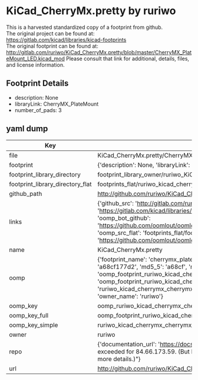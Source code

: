 # KiCad_CherryMx.pretty by ruriwo  
This is a harvested standardized copy of a footprint from github.  
The original project can be found at:  
https://gitlab.com/kicad/libraries/kicad-footprints  
The original footprint can be found at:
http://gitlab.com/ruriwo/KiCad_CherryMx.pretty/blob/master/CherryMX_PlateMount_LED.kicad_mod
Please consult that link for additional, details, files, and license information.  
## Footprint Details
* description: None  
* libraryLink: CherryMX_PlateMount  
* number_of_pads: 3  
## yaml dump  
| Key | Value |  
| --- | --- |  
| file | KiCad_CherryMx.pretty/CherryMX_PlateMount.kicad_mod |  
| footprint | {'description': None, 'libraryLink': 'CherryMX_PlateMount', 'number_of_pads': 3} |  
| footprint_library_directory | footprint_library_owner/ruriwo_KiCad_CherryMx.pretty |  
| footprint_library_directory_flat | footprints_flat/ruriwo_kicad_cherrymx_cherrymx_platemount/working |  
| github_path | http://github.com/ruriwo/KiCad_CherryMx.pretty/blob/master/CherryMX_PlateMount.kicad_mod |  
| links | {'github_src': 'http://gitlab.com/ruriwo/KiCad_CherryMx.pretty/blob/master/CherryMX_PlateMount_LED.kicad_mod', 'github_src_repo': 'https://gitlab.com/kicad/libraries/kicad-footprints', 'oomp_bot': 'footprints/ruriwo_kicad_cherrymx_cherrymx_platemount/working', 'oomp_bot_github': 'https://github.com/oomlout/oomlout_oomp_footprint_bot/tree/main/footprints/ruriwo_kicad_cherrymx_cherrymx_platemount/working', 'oomp_src_flat': 'footprints_flat/footprints_flat/ruriwo_kicad_cherrymx_cherrymx_platemount/working', 'oomp_src_flat_github': 'https://github.com/oomlout/oomlout_oomp_footprint_src/tree/main/footprints_flat/ruriwo_kicad_cherrymx_cherrymx_platemount/working'} |  
| name | KiCad_CherryMx.pretty |  
| oomp | {'footprint_name': 'cherrymx_platemount', 'library_name': 'kicad_cherrymx', 'md5': 'a68cf177d28fdfa6a1a785f5d4e3c54f', 'md5_10': 'a68cf177d2', 'md5_5': 'a68cf', 'md5_6': 'a68cf1', 'oomp_key': 'oomp_ruriwo_kicad_cherrymx_cherrymx_platemount', 'oomp_key_extra': 'oomp_footprint_ruriwo_kicad_cherrymx_cherrymx_platemount', 'oomp_key_full': 'oomp_footprint_ruriwo_kicad_cherrymx_cherrymx_platemount_a68cf1', 'oomp_key_simple': 'ruriwo_kicad_cherrymx_cherrymx_platemount', 'original_filename': 'KiCad_CherryMx.pretty/CherryMX_PlateMount.kicad_mod', 'owner_name': 'ruriwo'} |  
| oomp_key | oomp_ruriwo_kicad_cherrymx_cherrymx_platemount |  
| oomp_key_full | oomp_footprint_ruriwo_kicad_cherrymx_cherrymx_platemount |  
| oomp_key_simple | ruriwo_kicad_cherrymx_cherrymx_platemount |  
| owner | ruriwo |  
| repo | {'documentation_url': 'https://docs.github.com/rest/overview/resources-in-the-rest-api#rate-limiting', 'message': "API rate limit exceeded for 84.66.173.59. (But here's the good news: Authenticated requests get a higher rate limit. Check out the documentation for more details.)"} |  
| url | http://github.com/ruriwo/KiCad_CherryMx.pretty |  


